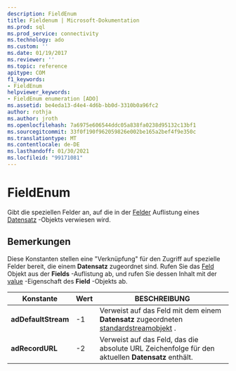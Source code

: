 ```yaml
---
description: FieldEnum
title: Fieldenum | Microsoft-Dokumentation
ms.prod: sql
ms.prod_service: connectivity
ms.technology: ado
ms.custom: ''
ms.date: 01/19/2017
ms.reviewer: ''
ms.topic: reference
apitype: COM
f1_keywords:
- FieldEnum
helpviewer_keywords:
- FieldEnum enumeration [ADO]
ms.assetid: be4eda13-d4e4-4d6b-bb0d-3310b0a96fc2
author: rothja
ms.author: jroth
ms.openlocfilehash: 7a6975e606544ddc05a838fa0238d95132c13bf1
ms.sourcegitcommit: 33f0f190f962059826e002be165a2bef4f9e350c
ms.translationtype: MT
ms.contentlocale: de-DE
ms.lasthandoff: 01/30/2021
ms.locfileid: "99171081"
---
```

# <a name="fieldenum"></a>FieldEnum
Gibt die speziellen Felder an, auf die in der [Felder](./fields-collection-ado.md) Auflistung eines [Datensatz](./record-object-ado.md) -Objekts verwiesen wird.  
  
## <a name="remarks"></a>Bemerkungen  
 Diese Konstanten stellen eine "Verknüpfung" für den Zugriff auf spezielle Felder bereit, die einem **Datensatz** zugeordnet sind. Rufen Sie das [Feld](./field-object.md) Objekt aus der **Fields** -Auflistung ab, und rufen Sie dessen Inhalt mit der [value](./value-property-ado.md) -Eigenschaft des **Field** -Objekts ab.  
  
|Konstante|Wert|BESCHREIBUNG|  
|--------------|-----------|-----------------|  
|**adDefaultStream**|-1|Verweist auf das Feld mit dem einem **Datensatz** zugeordneten [standardstreamobjekt](./stream-object-ado.md) .|  
|**adRecordURL**|-2|Verweist auf das Feld, das die absolute URL Zeichenfolge für den aktuellen **Datensatz** enthält.|